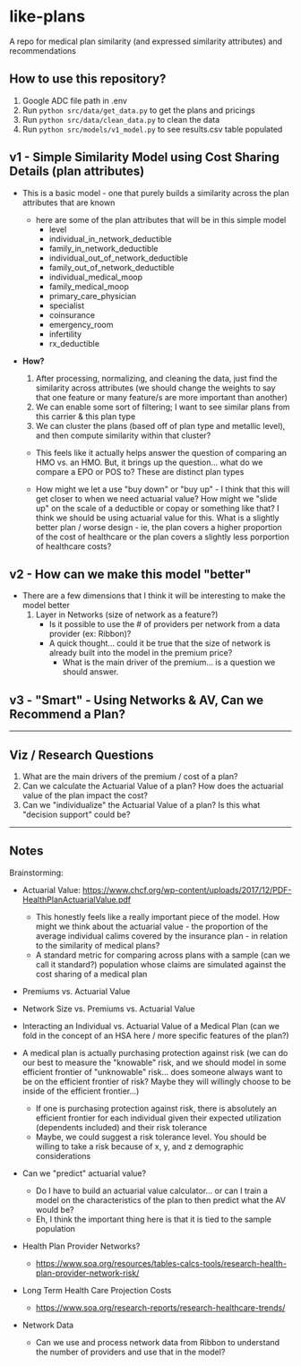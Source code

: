 # like-plans

A repo for medical plan similarity (and expressed similarity attributes) and recommendations

## How to use this repository?

1. Google ADC file path in .env
2. Run `python src/data/get_data.py` to get the plans and pricings
3. Run `python src/data/clean_data.py` to clean the data
4. Run `python src/models/v1_model.py` to see results.csv table populated

## v1 - Simple Similarity Model using Cost Sharing Details (plan attributes)

- This is a basic model - one that purely builds a similarity across the plan attributes that are known
  - here are some of the plan attributes that will be in this simple model
    - level
    - individual_in_network_deductible
    - family_in_network_deductible
    - individual_out_of_network_deductible
    - family_out_of_network_deductible
    - individual_medical_moop
    - family_medical_moop
    - primary_care_physician
    - specialist
    - coinsurance
    - emergency_room
    - infertility
    - rx_deductible
- **How?**

  1. After processing, normalizing, and cleaning the data, just find the similarity across attributes (we should change the weights to say that one feature or many feature/s are more important than another)
  2. We can enable some sort of filtering; I want to see similar plans from this carrier & this plan type
  3. We can cluster the plans (based off of plan type and metallic level), and then compute similarity within that cluster?

  - This feels like it actually helps answer the question of comparing an HMO vs. an HMO. But, it brings up the question... what do we compare a EPO or POS to? These are distinct plan types

  - How might we let a use "buy down" or "buy up" - I think that this will get closer to when we need actuarial value? How might we "slide up" on the scale of a deductible or copay or something like that? I think we should be using actuarial value for this. What is a slightly better plan / worse design - ie, the plan covers a higher proportion of the cost of healthcare or the plan covers a slightly less porportion of healthcare costs?

## v2 - How can we make this model "better"

- There are a few dimensions that I think it will be interesting to make the model better
  1. Layer in Networks (size of network as a feature?)
     - Is it possible to use the # of providers per network from a data provider (ex: Ribbon)?
     - A quick thought... could it be true that the size of network is already built into the model in the premium price?
       - What is the main driver of the premium... is a question we should answer.

## v3 - "Smart" - Using Networks & AV, Can we Recommend a Plan?

---

## Viz / Research Questions

1. What are the main drivers of the premium / cost of a plan?
2. Can we calculate the Actuarial Value of a plan? How does the actuarial value of the plan impact the cost?
3. Can we "individualize" the Actuarial Value of a plan? Is this what "decision support" could be?

---

## Notes

Brainstorming:

- Actuarial Value: https://www.chcf.org/wp-content/uploads/2017/12/PDF-HealthPlanActuarialValue.pdf
  - This honestly feels like a really important piece of the model. How might we think about the actuarial value - the proportion of the average individual calims covered by the insurance plan - in relation to the similarity of medical plans?
  - A standard metric for comparing across plans with a sample (can we call it standard?) population whose claims are simulated against the cost sharing of a medical plan
- Premiums vs. Actuarial Value
- Network Size vs. Premiums vs. Actuarial Value
- Interacting an Individual vs. Actuarial Value of a Medical Plan (can we fold in the concept of an HSA here / more specific features of the plan?)
- A medical plan is actually purchasing protection against risk (we can do our best to measure the "knowable" risk, and we should model in some efficient frontier of "unknowable" risk... does someone always want to be on the efficient frontier of risk? Maybe they will willingly choose to be inside of the efficient frontier...)

  - If one is purchasing protection against risk, there is absolutely an efficient frontier for each individual given their expected utilization (dependents included) and their risk tolerance
  - Maybe, we could suggest a risk tolerance level. You should be willing to take a risk because of x, y, and z demographic considerations

- Can we "predict" actuarial value?

  - Do I have to build an actuarial value calculator... or can I train a model on the characteristics of the plan to then predict what the AV would be?
  - Eh, I think the important thing here is that it is tied to the sample population

- Health Plan Provider Networks?
  - https://www.soa.org/resources/tables-calcs-tools/research-health-plan-provider-network-risk/
- Long Term Health Care Projection Costs

  - https://www.soa.org/research-reports/research-healthcare-trends/

- Network Data
  - Can we use and process network data from Ribbon to understand the number of providers and use that in the model?
